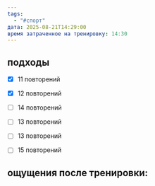 ```yaml
---
tags:
  - "#спорт"
дата: 2025-08-21T14:29:00
время затраченное на тренировку: 14:30
---
```


## подходы

 - [x] 11 повторений 
 - [x] 12 повторений
 - [ ] 14 повторений 
 - [ ] 13 повторений 
 - [ ] 13 повторений 
 - [ ] 15 повторений 

 
## ощущения после тренировки:


